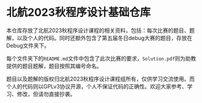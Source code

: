 # 北航2023秋程序设计基础仓库

本仓库存放了北航2023秋程序设计课程的相关资料，包括：每次比赛的题目、题解，以及个人的代码。同时还额外包含了第五届冬日debug大赛的题目，存放在Debug文件夹下。

每个文件夹下的`README.md`文件中包含了此次比赛的要求，`Solution.pdf`则为助教提供的题目题解，题目按照其编号命名。

题目以及题解的版权归北航2023秋程序设计课程组所有，仅供学习交流使用。而个人的代码则以GPLv3协议开源，个人不保证代码的正确性。欢迎大家参考、学习、修改，但请勿直接抄袭。
